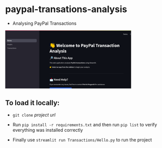 # paypal-transations-analysis

- Analysing PayPal Transactions

<img src="Screenshot from 2025-03-08 10-52-25.png" width="400">

## To load it locally:

- `git clone`  *project url*

- Run `pip install -r requirements.txt` and then run `pip list` to verify everything was installed correctly
  
- Finally use `streamlit run Transactions/Hello.py` to run the project